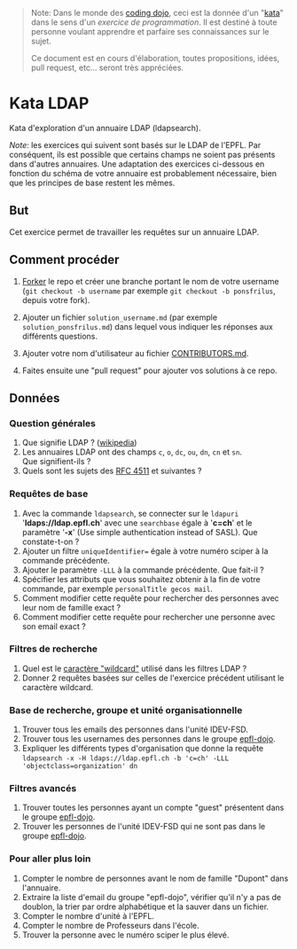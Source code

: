 > Note: Dans le monde des <a href="https://fr.wikipedia.org/wiki/Coding_dojo">coding dojo</a>,
> ceci est la donnée d'un "<a href="https://fr.wikipedia.org/wiki/Coding_dojo#Kata">kata</a>"
> dans le sens d'un _exercice de programmation_. Il est destiné à toute personne 
> voulant apprendre et parfaire ses connaissances sur le sujet.
>
> Ce document est en cours d'élaboration, toutes propositions, idées, pull request, 
> etc... seront très appréciées.


# Kata LDAP
Kata d'exploration d'un annuaire LDAP (ldapsearch).

_Note_: les exercices qui suivent sont basés sur le LDAP de l'EPFL. Par
conséquent, ils est possible que certains champs ne soient pas présents dans
d'autres annuaires. Une adaptation des exercices ci-dessous en fonction du
schéma de votre annuaire est probablement nécessaire, bien que les principes de 
base restent les mêmes.

## But
Cet exercice permet de travailler les requêtes sur un annuaire LDAP.

## Comment procéder
1. [Forker](https://github.com/ponsfrilus/kata-ldap/#fork-destination-box) le repo
et créer une branche portant le nom de votre username (`git checkout -b
username` par exemple `git checkout -b ponsfrilus`, depuis votre fork). 

1. Ajouter un fichier `solution_username.md` (par exemple
`solution_ponsfrilus.md`) dans  lequel vous indiquer les réponses aux différents
questions. 

1. Ajouter votre nom d'utilisateur au fichier [CONTRIBUTORS.md](./CONTRIBUTORS.md).

1. Faites ensuite une "pull request" pour ajouter vos solutions à ce repo.

## Données

### Question générales
1. Que signifie LDAP ? ([wikipedia](https://fr.wikipedia.org/wiki/Lightweight_Directory_Access_Protocol))
1. Les annuaires LDAP ont des champs `c`, `o`, `dc`, `ou`, `dn`, `cn` et `sn`.  
   Que signifient-ils ?
1. Quels sont les sujets des [RFC 4511](https://tools.ietf.org/rfc/index) et suivantes ?

### Requêtes de base
1. Avec la commande `ldapsearch`, se connecter sur le `ldapuri`
   '**ldaps://ldap.epfl.ch**' avec une `searchbase` égale à '**c=ch**' et le
   paramètre '**-x**' (Use simple authentication instead of SASL). Que
   constate-t-on ?
1. Ajouter un filtre `uniqueIdentifier=` égale à votre numéro sciper à la
   commande précédente.
1. Ajouter le paramètre `-LLL` à la commande précédente. Que fait-il ?
1. Spécifier les attributs que vous souhaitez obtenir à la fin de votre
   commande, par exemple `personalTitle gecos mail`.
1. Comment modifier cette requête pour rechercher des personnes avec leur nom de
   famille exact ?
1. Comment modifier cette requête pour rechercher une personne avec son email
   exact ?

### Filtres de recherche
1. Quel est le [caractère
   "wildcard"](https://fr.wikipedia.org/wiki/M%C3%A9tacaract%C3%A8re) utilisé 
   dans les filtres LDAP ?
1. Donner 2 requêtes basées sur celles de l'exercice précédent utilisant le 
   caractère wildcard.

### Base de recherche, groupe et unité organisationnelle
1. Trouver tous les emails des personnes dans l'unité IDEV-FSD.
1. Trouver tous les usernames des personnes dans le groupe 
   [epfl-dojo](https://groups.epfl.ch/cgi-bin/groups/viewgroup?groupid=S13602).
1. Expliquer les différents types d'organisation que donne la requête 
   `ldapsearch -x -H ldaps://ldap.epfl.ch -b 'c=ch' -LLL 'objectclass=organization' dn`

### Filtres avancés
1. Trouver toutes les personnes ayant un compte "guest" présentent dans le 
   groupe [epfl-dojo](https://groups.epfl.ch/cgi-bin/groups/viewgroup?groupid=S13602).
1. Trouver les personnes de l'unité IDEV-FSD qui ne sont pas dans le 
   groupe [epfl-dojo](https://groups.epfl.ch/cgi-bin/groups/viewgroup?groupid=S13602).

### Pour aller plus loin
1. Compter le nombre de personnes avant le nom de famille "Dupont" dans l'annuaire.
1. Extraire la liste d'email du groupe "epfl-dojo", vérifier qu'il n'y a pas de 
   doublon, la trier par ordre alphabétique et la sauver dans un fichier.
1. Compter le nombre d'unité à l'EPFL.
1. Compter le nombre de Professeurs dans l'école.
1. Trouver la personne avec le numéro sciper le plus élevé.
